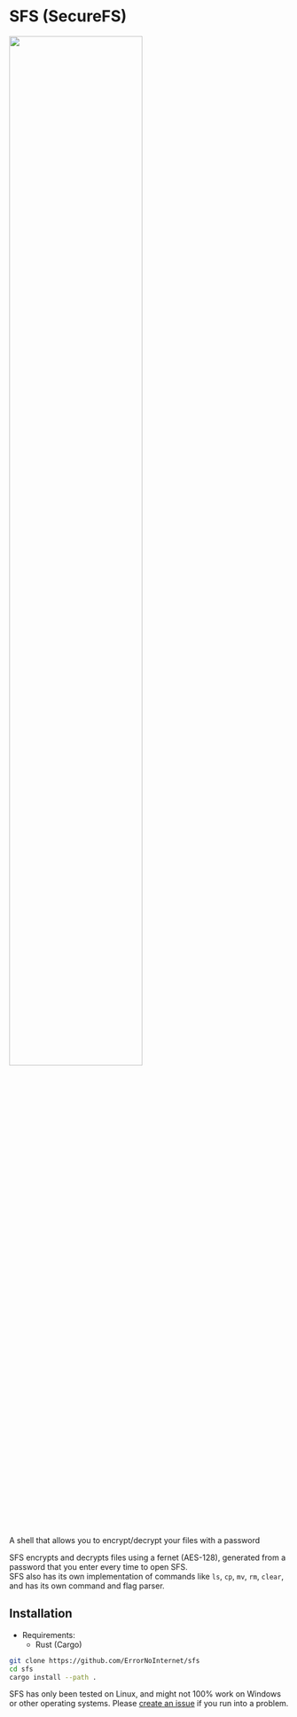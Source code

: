 # SFS (SecureFS)
<img src="./showcase.svg" width="69%" height="69%"/>

A shell that allows you to encrypt/decrypt your files with a password

SFS encrypts and decrypts files using a fernet (AES-128), generated from a password that you enter every time to open SFS.\
SFS also has its own implementation of commands like `ls`, `cp`, `mv`, `rm`, `clear`, and has its own command and flag parser.

## Installation
- Requirements:
	- Rust (Cargo)

```sh
git clone https://github.com/ErrorNoInternet/sfs
cd sfs
cargo install --path .
```

SFS has only been tested on Linux, and might not 100% work on Windows or other operating systems. Please [create an issue](https://github.com/ErrorNoInternet/sfs/issues/new) if you run into a problem.
